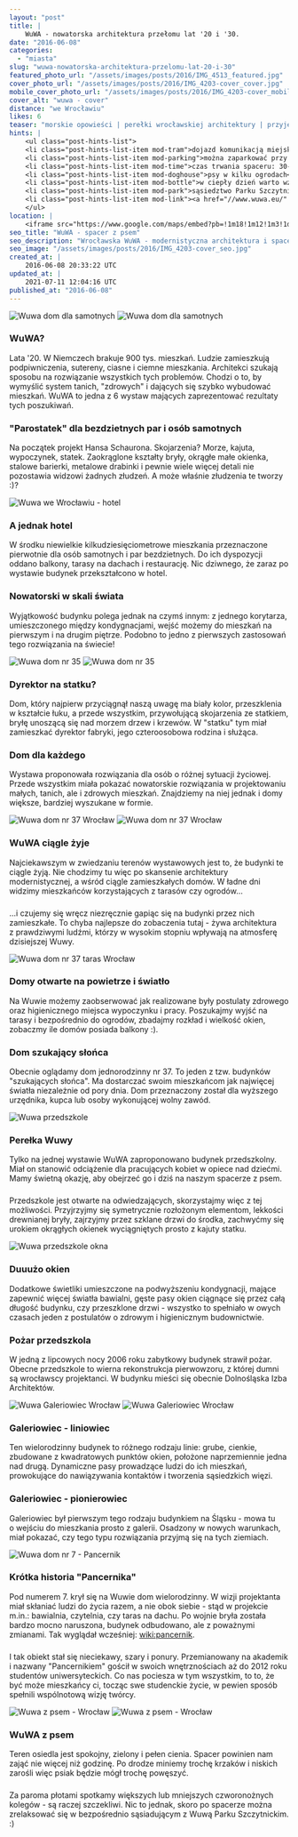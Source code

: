 ```yaml
---
layout: "post"
title: |
    WuWA - nowatorska architektura przełomu lat '20 i '30.
date: "2016-06-08"
categories:
  - "miasta"
slug: "wuwa-nowatorska-architektura-przelomu-lat-20-i-30"
featured_photo_url: "/assets/images/posts/2016/IMG_4513_featured.jpg"
cover_photo_url: "/assets/images/posts/2016/IMG_4203-cover_cover.jpg"
mobile_cover_photo_url: "/assets/images/posts/2016/IMG_4203-cover_mobile_cover.jpg"
cover_alt: "wuwa - cover"
distance: "we Wrocławiu"
likes: 6
teaser: "morskie opowieści | perełki wrocławskiej architektury | przyjemne sąsiedztwo Parku Szczytnickiego "
hints: |
    <ul class="post-hints-list">
    <li class="post-hints-list-item mod-tram">dojazd komunikacją miejską<br><a href="//jakdojade.pl?tn=WuWA&td=&tc=51.10782:17.08445&cid=2000" target="_blank">sprawdź na jakdojadę.pl</a></li>
    <li class="post-hints-list-item mod-parking">można zaparkować przy ulicy E. Dembowskiego</li>
    <li class="post-hints-list-item mod-time">czas trwania spaceru: 30-60min</li>
    <li class="post-hints-list-item mod-doghouse">psy w kilku ogrodach</li>
    <li class="post-hints-list-item mod-bottle">w ciepły dzień warto wziąć wodę dla psa</li>
    <li class="post-hints-list-item mod-park">sąsiedztwo Parku Szczytnickiego</li>
    <li class="post-hints-list-item mod-link"><a href="//www.wuwa.eu/" target="_blank">oficjalna strony Wuwy</a></li>
    </ul>
location: |
    <iframe src="https://www.google.com/maps/embed?pb=!1m18!1m12!1m3!1d7085.361745139324!2d17.081533257221842!3d51.10746996139176!2m3!1f0!2f0!3f0!3m2!1i1024!2i768!4f13.1!3m3!1m2!1s0x470fe821b426ff5d%3A0x72019b30d4c9ddc6!2sEdwarda+Dembowskiego+1%2C+51-668+Wroc%C5%82aw!5e0!3m2!1sen!2spl!4v1465751520232" allowfullscreen></iframe>
seo_title: "WuWA - spacer z psem"
seo_description: "Wrocławska WuWA - modernistyczna architektura i spacer z psem."
seo_image: "/assets/images/posts/2016/IMG_4203-cover_seo.jpg"
created_at: |
    2016-06-08 20:33:22 UTC
updated_at: |
    2021-07-11 12:04:16 UTC
published_at: "2016-06-08"
---
```


<section class="post-section">
  <div class="post-section-photo">
    <img alt="Wuwa dom dla samotnych" class="desktop" src="{{ '/assets/images/posts/2016/IMG_4503.jpg' | relative_url }}">
    <img alt="Wuwa dom dla samotnych" class="mobile" src="{{ '/assets/images/posts/2016/IMG_4503_cropped.jpg' | relative_url }}">
  </div>
  <div class="post-section-wrapper">
    <section class="post-section-content">
      <h1>WuWA?</h1>
      <p>
     Lata '20. W Niemczech brakuje 900 tys. mieszkań. Ludzie zamieszkują podpiwniczenia, sutereny, ciasne i ciemne mieszkania. Architekci szukają sposobu na rozwiązanie wszystkich tych problemów. Chodzi o to, by wymyślić system tanich, "zdrowych" i dających się szybko wybudować mieszkań. WuWA to jedna z 6 wystaw mających zaprezentować rezultaty tych poszukiwań. 
      </p>
    </section>
    <section class="post-section-content mod-human">
      <h1>"Parostatek" dla bezdzietnych par i osób samotnych</h1>
      <p>
       Na początek projekt Hansa Schaurona. Skojarzenia? Morze, kajuta, wypoczynek, statek. Zaokrąglone kształty bryły, okrągłe małe okienka, stalowe barierki, metalowe drabinki i pewnie wiele więcej detali nie pozostawia widzowi żadnych złudzeń. A może właśnie złudzenia te tworzy :)?
      </p>
    </section>
  </div>
</section>
<section class="post-section">
  <div class="post-section-photo">
    <img alt="Wuwa we Wrocławiu - hotel" src="{{ '/assets/images/posts/2016/IMG_4493.jpg' | relative_url }}">
  </div>
  <div class="post-section-wrapper">
    <section class="post-section-content mod-dog">
      <h1>A jednak hotel</h1>
      <p>
        W środku niewielkie kilkudziesięciometrowe mieszkania przeznaczone pierwotnie dla osób samotnych i par bezdzietnych. Do ich dyspozycji oddano balkony, tarasy na dachach i restaurację. Nic dziwnego, że zaraz po wystawie budynek przekształcono w hotel.
      </p>
    </section>
    <section class="post-section-content mod-human">
      <h1>Nowatorski w skali świata</h1>
      <p>
        Wyjątkowość budynku polega jednak na czymś innym: z jednego korytarza, umieszczonego między kondygnacjami, wejść możemy do mieszkań na pierwszym i na drugim piętrze. Podobno to jedno z pierwszych zastosowań tego rozwiązania na świecie! 
      </p>
    </section>
  </div>
</section>
<section class="post-section">
  <div class="post-section-photo">
    <img alt="Wuwa dom nr 35" class="desktop" src="{{ '/assets/images/posts/2016/IMG_4504-Edit.jpg' | relative_url }}">
    <img alt="Wuwa dom nr 35" class="mobile" src="{{ '/assets/images/posts/2016/IMG_4504-Edit_cropped.jpg' | relative_url }}">
  </div>
  <div class="post-section-wrapper">
    <section class="post-section-content mod-dog">
      <h1>Dyrektor na statku?</h1>
      <p>
       Dom, który najpierw przyciągnął naszą uwagę ma biały kolor, przeszklenia w kształcie łuku, a przede wszystkim, przywołującą skojarzenia ze statkiem, bryłę unoszącą się nad morzem drzew i krzewów. W "statku" tym miał zamieszkać dyrektor fabryki, jego czteroosobowa rodzina i służąca. 
      </p>
    </section>
    <section class="post-section-content mod-human">
      <h1>Dom dla każdego</h1>
      <p>
       Wystawa proponowała rozwiązania dla osób o różnej sytuacji życiowej.  Przede wszystkim miała pokazać nowatorskie rozwiązania w projektowaniu małych, tanich, ale i zdrowych mieszkań. Znajdziemy na niej jednak i domy większe, bardziej wyszukane w formie. 
      </p>
    </section>
  </div>
</section>
<section class="post-section">
  <div class="post-section-photo">
    <img alt="Wuwa dom nr 37 Wrocław" class="desktop" src="{{ '/assets/images/posts/2016/IMG_4506.jpg' | relative_url }}">
    <img alt="Wuwa dom nr 37 Wrocław"  class="mobile" src="{{ '/assets/images/posts/2016/IMG_4506_cropped.jpg' | relative_url }}">
  </div>
  <div class="post-section-wrapper">
    <section class="post-section-content mod-dog">
      <h1>WuWA ciągle żyje</h1>
      <p>
      Najciekawszym w zwiedzaniu terenów wystawowych jest to, że budynki te ciągle żyją. Nie chodzimy tu więc po skansenie architektury modernistycznej, a wśród ciągle zamieszkałych domów. W ładne dni widzimy mieszkańców korzystających z tarasów czy ogrodów...
      </p>
    </section>
    <section class="post-section-content mod-human">
      <h1></h1>
      <p>
     ...i czujemy się wręcz niezręcznie gapiąc się na budynki przez nich zamieszkałe. To chyba najlepsze do zobaczenia tutaj - żywa architektura z prawdziwymi ludźmi, którzy w wysokim stopniu wpływają na atmosferę dzisiejszej Wuwy.     
      </p>
    </section>
  </div>
</section>
<section class="post-section">
  <div class="post-section-photo">
    <img alt="Wuwa dom nr 37 taras Wrocław" src="{{ '/assets/images/posts/2016/IMG_4509.jpg' | relative_url }}">
  </div>
  <div class="post-section-wrapper">
    <section class="post-section-content mod-dog">
      <h1>Domy otwarte na powietrze i światło</h1>
      <p>
      Na Wuwie możemy zaobserwować jak realizowane były postulaty zdrowego oraz higienicznego miejsca wypoczynku i pracy. Poszukajmy wyjść na tarasy i bezpośrednio do ogrodów, zbadajmy rozkład i wielkość okien, zobaczmy ile domów posiada balkony :).   
      </p>
    </section>
    <section class="post-section-content mod-human">
      <h1>Dom szukający słońca</h1>
      <p>
      Obecnie oglądamy dom jednorodzinny nr 37. To jeden z tzw. budynków "szukających słońca". Ma dostarczać swoim mieszkańcom jak najwięcej światła niezależnie od pory dnia. Dom przeznaczony został dla wyższego urzędnika, kupca lub osoby wykonującej wolny zawód.   
      </p>
    </section>
  </div>
</section>
<section class="post-section">
  <div class="post-section-photo">
    <img alt="Wuwa przedszkole"  src="{{ '/assets/images/posts/2016/IMG_4532.jpg' | relative_url }}">
  </div>
  <div class="post-section-wrapper">
    <section class="post-section-content mod-dog">
      <h1>Perełka Wuwy</h1>
      <p>
        Tylko na jednej wystawie WuWA zaproponowano budynek przedszkolny. Miał on stanowić odciążenie dla pracujących kobiet w opiece nad dziećmi. Mamy świetną okazję, aby obejrzeć go i dziś na naszym spacerze z psem. 
      </p>
    </section>
    <section class="post-section-content mod-human">
      <h1></h1>
      <p>
        Przedszkole jest otwarte na odwiedzających, skorzystajmy więc z tej możliwości. Przyjrzyjmy się symetrycznie rozłożonym elementom, lekkości drewnianej bryły, zajrzyjmy przez szklane drzwi do środka, zachwyćmy się urokiem okrągłych okienek wyciągniętych prosto z kajuty statku.
      </p>
    </section>
  </div>
</section>
<section class="post-section">
  <div class="post-section-photo">
    <img alt="Wuwa przedszkole okna"  src="{{ '/assets/images/posts/2016/IMG_4528.jpg' | relative_url }}">
  </div>
  <div class="post-section-wrapper">
    <section class="post-section-content mod-dog">
      <h1> Duuużo okien</h1>
      <p>
      Dodatkowe świetliki umieszczone na podwyższeniu kondygnacji, mające zapewnić więcej światła bawialni, gęste pasy okien ciągnące się przez całą długość budynku, czy przeszklone drzwi - wszystko to spełniało w owych czasach jeden z postulatów o zdrowym i higienicznym budownictwie.
      </p>
    </section>
    <section class="post-section-content mod-human">
      <h1>Pożar przedszkola</h1>
      <p>
        W jedną z lipcowych nocy 2006 roku zabytkowy budynek strawił pożar. Obecne przedszkole to wierna rekonstrukcja pierwowzoru, z której dumni są wrocławscy projektanci. W budynku mieści się obecnie Dolnośląska Izba Architektów. 
      </p>
    </section>
  </div>
</section>
<section class="post-section">
  <div class="post-section-photo">
    <img alt="Wuwa Galeriowiec Wrocław"  class="desktop" src="{{ '/assets/images/posts/2016/IMG_4537.jpg' | relative_url }}">
    <img alt="Wuwa Galeriowiec Wrocław"  class="mobile" src="{{ '/assets/images/posts/2016/IMG_4537_cropped.jpg' | relative_url }}">
  </div>
  <div class="post-section-wrapper">
    <section class="post-section-content mod-dog">
      <h1>Galeriowiec - liniowiec</h1>
      <p>
        Ten wielorodzinny budynek to różnego rodzaju linie: grube, cienkie, zbudowane z kwadratowych punktów okien, położone naprzemiennie jedna nad drugą. Dynamiczne pasy prowadzące ludzi do ich mieszkań, prowokujące do nawiązywania kontaktów i tworzenia sąsiedzkich więzi.
      </p>
    </section>
    <section class="post-section-content mod-human">
      <h1>Galeriowiec - pionierowiec</h1>
      <p>
        Galeriowiec był pierwszym tego rodzaju budynkiem na Śląsku - mowa tu o wejściu do mieszkania prosto z galerii. Osadzony w nowych warunkach, miał pokazać, czy tego typu rozwiązania przyjmą się na tych ziemiach. 
      </p>
    </section>
  </div>
</section>
<section class="post-section mod-vertical">
  <div class="post-section-photo">
    <img alt="Wuwa dom nr 7 - Pancernik"  src="{{ '/assets/images/posts/2016/IMG_4541.jpg' | relative_url }}">
  </div>
  <div class="post-section-wrapper">
    <section class="post-section-content mod-dog">
      <h1>Krótka historia "Pancernika"</h1>
      <p>
        Pod numerem 7. krył się na Wuwie dom wielorodzinny. W wizji projektanta miał skłaniać ludzi do życia razem, a nie obok siebie - stąd w projekcie m.in.: bawialnia, czytelnia, czy taras na dachu. Po wojnie bryła została bardzo mocno naruszona, budynek odbudowano, ale z poważnymi zmianami. Tak wyglądał wcześniej:  <a target="_blank" href="//upload.wikimedia.org/wikipedia/commons/a/ae/Haus_Nr_7_NW.jpg" target="_blank">wiki:pancernik</a>.
      </p>
    </section>
    <section class="post-section-content mod-human">
      <h1></h1>
      <p>
        I tak obiekt stał się nieciekawy, szary i ponury. Przemianowany na akademik i nazwany "Pancernikiem" gościł w swoich wnętrznościach aż do 2012 roku studentów uniwersyteckich. Co nas pociesza w tym wszystkim, to to, że być może mieszkańcy ci, tocząc swe studenckie życie, w pewien sposób spełnili wspólnotową wizję twórcy.
      </p>
    </section>
  </div>
</section>
<section class="post-section">
  <div class="post-section-photo">
    <img alt="Wuwa z psem - Wrocław" class="desktop" src="{{ '/assets/images/posts/2016/IMG_4513.jpg' | relative_url }}">
    <img alt="Wuwa z psem - Wrocław" class="mobile" src="{{ '/assets/images/posts/2016/IMG_4513_cropped.jpg' | relative_url }}">
  </div>
  <div class="post-section-wrapper">
    <section class="post-section-content mod-dog">
      <h1>WuWA z psem</h1>
      <p>
        Teren osiedla jest spokojny, zielony i pełen cienia. Spacer powinien nam zająć nie więcej niż godzinę. Po drodze miniemy trochę krzaków i niskich zarośli więc psiak będzie mógł trochę powęszyć. 
      </p>
    </section>
    <section class="post-section-content mod-human">
      <h1></h1>
      <p>
        Za paroma płotami spotkamy większych lub mniejszych czworonożnych kolegów - są raczej szczekliwi. Nic to jednak, skoro po spacerze można zrelaksować się w bezpośrednio sąsiadującym z Wuwą Parku Szczytnickim. :)
      </p>
    </section>
  </div>
</section>
